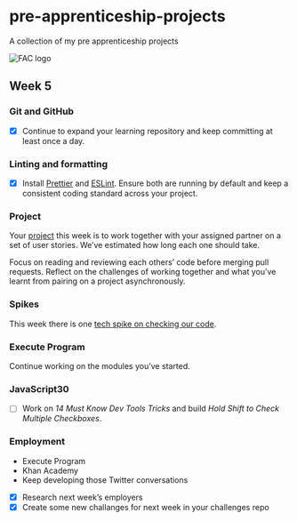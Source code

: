 # pre-apprenticeship-projects

A collection of my pre apprenticeship projects

![FAC logo](https://www.coops.tech/images/coops/founders-and-coders)

## Week 5

### Git and GitHub

- [x] Continue to expand your learning repository and keep committing at least once a day.

### Linting and formatting

- [x] Install [Prettier](https://www.digitalocean.com/community/tutorials/how-to-format-code-with-prettier-in-visual-studio-code) and [ESLint](https://eslint.org/docs/user-guide/getting-started). Ensure both are running by default and keep a consistent coding standard across your project.

### Project

Your [project](https://learn.foundersandcoders.com/course/syllabus/pre-app-5/project/) this week is to work together with your assigned partner on a set of user stories. We’ve estimated how long each one should take.

Focus on reading and reviewing each others’ code before merging pull requests. Reflect on the challenges of working together and what you’ve learnt from pairing on a project asynchronously.

### Spikes

This week there is one [tech spike on checking our code](https://learn.foundersandcoders.com/course/syllabus/pre-app-5/spikes/).

### Execute Program

Continue working on the modules you’ve started.

### JavaScript30

- [ ] Work on _14 Must Know Dev Tools Tricks_ and build _Hold Shift to Check Multiple Checkboxes_.

### Employment

- Execute Program
- Khan Academy
- Keep developing those Twitter conversations

* [x] Research next week’s employers
* [x] Create some new challanges for next week in your challenges repo
